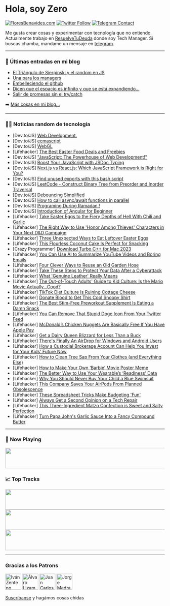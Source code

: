 # Hola, soy Zero

[![FloresBenavides.com](https://img.shields.io/website?down_message=oops&label=MiBlog&style=for-the-badge&up_message=online&url=https%3A%2F%2Ffloresbenavides.com)](https://floresbenavides.com) [![Twitter Follow](https://img.shields.io/twitter/follow/ZeroDragon?color=%231DA1F2&label=Follow&logo=twitter&logoColor=ffffff&style=for-the-badge)](https://twitter.com/zerodragon) [![Telegram Contact](https://img.shields.io/badge/escr%C3%ADbeme-ZeroDragon-%2326A5E4?style=for-the-badge&logo=telegram)](https://t.me/zerodragon)

Me gusta crear cosas y experimentar con tecnología que no entiendo.
Actualmente trabajo en [ResuelveTuDeuda](http://github.com/resuelve) donde soy Tech Manager.
Si buscas chamba, mandame un mensaje en [telegram](https://t.me/zerodragon).

---

### 📕 Últimas entradas en mi blog
<!-- BLOG-POST-LIST:START -->
- [El Triángulo de Sierpinski y el random en JS](https://floresbenavides.com/el-triangulo-de-sierpinski-y-el-random-en-js/)
- [Una para los managers](https://floresbenavides.com/una-para-los-managers/)
- [Embelleciendo el github](https://floresbenavides.com/embelleciendo-el-github/)
- [Dicen que el espacio es infinito y que se está expandiendo…](https://floresbenavides.com/dicen-que-el-espacio-es-infinito-y-que-se-esta-expandiendo/)
- [Salir de promesas sin el try/catch](https://floresbenavides.com/salir-de-promesas-sin-el-try-catch/)
<!-- BLOG-POST-LIST:END -->

➡️ [Más cosas en mi blog...](https://floresbenavides.com)

---

### 👨‍💻 Noticias random de tecnología
<!-- TECH-POSTS:START -->
- [Dev.to/JS] [Web Development.](https://dev.to/jatinbisht2308/web-development-5dp3)
- [Dev.to/JS] [ecmascript](https://dev.to/navinso92429049/ecmascript-j94)
- [Dev.to/JS] [WebGL](https://dev.to/navinso92429049/webgl-1ich)
- [Lifehacker] [The Best Easter Food Deals and Freebies](https://lifehacker.com/the-best-easter-food-deals-and-freebies-1850305940)
- [Dev.to/JS] [&quot;JavaScript: The Powerhouse of Web Development!&quot;](https://dev.to/codingstella/javascript-the-powerhouse-of-web-development-1jhe)
- [Dev.to/JS] [Boost Your JavaScript with JSDoc Typing](https://dev.to/samuel-braun/boost-your-javascript-with-jsdoc-typing-3hb3)
- [Dev.to/JS] [Next.js vs React.js: Which JavaScript Framework is Right for You?](https://dev.to/atharvamali/nextjs-vs-reactjs-which-javascript-framework-is-right-for-you-4efe)
- [Dev.to/JS] [Find unused exports with this bash script](https://dev.to/muikku/find-unused-exports-with-this-bash-script-33bf)
- [Dev.to/JS] [LeetCode - Construct Binary Tree from Preorder and Inorder Traversal](https://dev.to/_alkesh26/leetcode-construct-binary-tree-from-preorder-and-inorder-traversal-2iil)
- [Dev.to/JS] [Debouncing Simplified](https://dev.to/rv90904/debouncing-simplified-1pif)
- [Dev.to/JS] [How to call async/await functions in parallel](https://dev.to/collegewap/how-to-call-asyncawait-functions-in-parallel-5h73)
- [Dev.to/JS] [Programing During Ramadan !](https://dev.to/mohamedsdz/programing-during-ramadan--4fkl)
- [Dev.to/JS] [Introduction of Angular for Beginner](https://dev.to/kafeel_ahmad/introduction-of-angular-for-beginner-45n9)
- [Lifehacker] [Take Easter Eggs to the Fiery Depths of Hell With Chili and Garlic](https://lifehacker.com/take-easter-eggs-to-the-fiery-depths-of-hell-with-chili-1850313422)
- [Lifehacker] [The Right Way to Use &#39;Honor Among Thieves&#39; Characters in Your Next D&amp;D Campaign](https://lifehacker.com/the-right-way-to-use-honor-among-thieves-characters-in-1850313225)
- [Lifehacker] [Three Unexpected Ways to Eat Leftover Easter Eggs](https://lifehacker.com/three-unexpected-ways-to-eat-leftover-easter-eggs-1850312627)
- [Lifehacker] [This Flourless Coconut Cake Is Perfect for Snacking](https://lifehacker.com/this-flourless-coconut-cake-is-perfect-for-snacking-1850312613)
- [Crazy Programmer] [Download Turbo C++ for Mac 2023](https://www.thecrazyprogrammer.com/2023/04/turbo-c-for-mac.html)
- [Lifehacker] [You Can Use AI to Summarize YouTube Videos and Boring Emails](https://lifehacker.com/you-can-actually-use-ai-to-summarize-youtube-videos-and-1850311347)
- [Lifehacker] [Four Clever Ways to Reuse an Old Garden Hose](https://lifehacker.com/four-clever-ways-to-reuse-an-old-garden-hose-1850312495)
- [Lifehacker] [Take These Steps to Protect Your Data After a Cyberattack](https://lifehacker.com/take-these-steps-to-protect-your-data-after-a-cyberatta-1850304604)
- [Lifehacker] [What &#39;Genuine Leather&#39; Really Means](https://lifehacker.com/what-genuine-leather-really-means-1850309049)
- [Lifehacker] [The Out-of-Touch Adults&#39; Guide to Kid Culture: Is the Mario Movie Actually...Good?](https://lifehacker.com/the-out-of-touch-adults-guide-to-kid-culture-is-the-ma-1850309148)
- [Lifehacker] [TikTok Diet Culture Is Ruining Cottage Cheese](https://lifehacker.com/tiktok-diet-culture-is-ruining-cottage-cheese-1850308811)
- [Lifehacker] [Donate Blood to Get This Cool Snoopy Shirt](https://lifehacker.com/donate-blood-to-get-this-cool-snoopy-shirt-1850309648)
- [Lifehacker] [The Best Stim-Free Preworkout Supplement Is Eating a Damn Snack](https://lifehacker.com/the-best-stim-free-preworkout-supplement-is-eating-a-da-1850308539)
- [Lifehacker] [You Can Remove That Stupid Doge Icon From Your Twitter Feed](https://lifehacker.com/you-can-remove-that-stupid-doge-icon-from-your-twitter-1850308507)
- [Lifehacker] [McDonald’s Chicken Nuggets Are Basically Free If You Have Apple Pay](https://lifehacker.com/mcdonald-s-chicken-nuggets-are-basically-free-if-you-ha-1850308128)
- [Lifehacker] [Get a Dairy Queen Blizzard for Less Than a Buck](https://lifehacker.com/get-a-dairy-queen-blizzard-for-less-than-a-buck-1850305132)
- [Lifehacker] [There&#39;s Finally An AirDrop for Windows and Android Users](https://lifehacker.com/theres-finally-an-airdrop-for-windows-and-android-users-1850306548)
- [Lifehacker] [How a Custodial Brokerage Account Can Help You Invest for Your Kids&#39; Future Now](https://lifehacker.com/how-to-start-investing-for-your-kids-future-now-1850309774)
- [Lifehacker] [How to Clean Tree Sap From Your Clothes &lpar;and Everything Else&rpar;](https://lifehacker.com/how-to-clean-tree-sap-from-your-clothes-and-everything-1850304507)
- [Lifehacker] [How to Make Your Own ‘Barbie’ Movie Poster Meme](https://lifehacker.com/how-to-make-your-own-barbie-movie-poster-meme-1850307581)
- [Lifehacker] [The Better Way to Use Your Wearable’s ‘Readiness’ Data](https://lifehacker.com/the-better-way-to-use-your-wearable-s-readiness-data-1850304587)
- [Lifehacker] [Why You Should Never Buy Your Child a Blue Swimsuit](https://lifehacker.com/why-you-should-never-buy-your-child-a-blue-swimsuit-1850305524)
- [Lifehacker] [This Company Saves Your AirPods From Planned Obsolescence](https://lifehacker.com/this-company-saves-your-airpods-from-planned-obsolescen-1850302733)
- [Lifehacker] [These Spreadsheet Tricks Make Budgeting &#39;Fun&#39;](https://lifehacker.com/these-spreadsheet-tricks-make-budgeting-fun-1850297820)
- [Lifehacker] [Always Get a Second Opinion on a Tech Repair](https://lifehacker.com/always-get-a-second-opinion-on-a-tech-repair-1850299664)
- [Lifehacker] [This Three-Ingredient Matzo Confection is Sweet and Salty Perfection](https://lifehacker.com/this-three-ingredient-matzo-confection-is-sweet-and-sal-1850305039)
- [Lifehacker] [Turn Papa John&#39;s Garlic Sauce Into a Fancy Compound Butter](https://lifehacker.com/turn-papa-johns-garlic-sauce-into-a-fancy-compound-butt-1850304805)<!-- TECH-POSTS:END -->

---

### 🎵 Now Playing
<a href="https://spotify-now-playing-dun.vercel.app/now-playing?open"><img src="https://spotify-now-playing-dun.vercel.app/now-playing" width="540" height="64"></a>

### 📈 Top Tracks
<a href="https://spotify-now-playing-dun.vercel.app/top-tracks?i=1&open"><img src="https://spotify-now-playing-dun.vercel.app/top-tracks?i=1" width="540" height="64"></a>
<a href="https://spotify-now-playing-dun.vercel.app/top-tracks?i=2&open"><img src="https://spotify-now-playing-dun.vercel.app/top-tracks?i=2" width="540" height="64"></a>
<a href="https://spotify-now-playing-dun.vercel.app/top-tracks?i=3&open"><img src="https://spotify-now-playing-dun.vercel.app/top-tracks?i=3" width="540" height="64"></a>

---

### Gracias a los Patrons
[<img src="https://avatars.githubusercontent.com/u/243380?v=4" alt="Iván Zenteno" width="50px">](https://github.com/k001) [<img src="https://avatars.githubusercontent.com/u/19955639?v=4" alt="Álvaro Lizama" width="50px">](https://github.com/alvarolizama) [<img src="https://avatars.githubusercontent.com/u/2718753?v=4" alt="Juan Carlos Ruiz" width="50px">](https://github.com/JuanCrg90) [<img src="https://avatars.githubusercontent.com/u/37025?v=4" alt="Jorge Medrano" width="50px">](https://github.com/h1pp1e) 

[Suscríbanse](https://www.patreon.com/zerodragon) y hagámos cosas chidas
